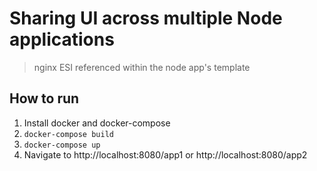 # Sharing UI across multiple Node applications

> nginx ESI referenced within the node app's template

## How to run

1. Install docker and docker-compose
2. `docker-compose build`
3. `docker-compose up`
4. Navigate to http://localhost:8080/app1 or http://localhost:8080/app2

